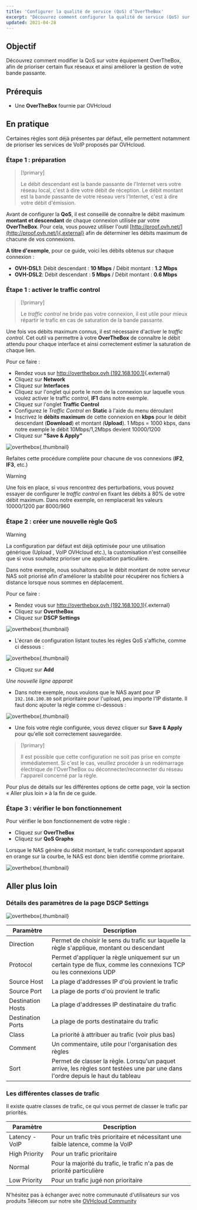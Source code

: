 ```yaml
---
title: 'Configurer la qualité de service (QoS) d’OverTheBox'
excerpt: "Découvrez comment configurer la qualité de service (QoS) sur votre OverTheBox afin d'améliorer la gestion de votre bande passante"
updated: 2021-04-28
---
```


## Objectif

Découvrez comment modifier la QoS sur votre équipement OverTheBox, afin de prioriser certain flux réseaux et ainsi améliorer la gestion de votre bande passante.

## Prérequis

- Une **OverTheBox** fournie par OVHcloud

## En pratique

Certaines règles sont déjà présentes par défaut, elle permettent notamment de prioriser les services de VoIP proposés par OVHcloud.

### Étape 1 : préparation

> [!primary]
>
> Le débit descendant est la bande passante de l'Internet vers votre réseau local, c'est à dire votre débit de réception.
> Le débit montant est la bande passante de votre réseau vers l'Internet, c'est à dire votre débit d'émission.
>

Avant de configurer la  **QoS**, il est conseillé de connaître le débit maximum **montant et descendant** de chaque connexion utilisée par votre **OverTheBox**. Pour cela, vous pouvez utiliser l'outil [http://proof.ovh.net/](http://proof.ovh.net/){.external} afin de déterminer les débits maximum de chacune de vos connexions.

**A titre d'exemple**, pour ce guide, voici les débits obtenus sur chaque connexion :

- **OVH-DSL1**: Débit descendant : **10 Mbps** / Débit montant : **1.2 Mbps**
- **OVH-DSL2**: Débit descendant : **5 Mbps** / Débit montant : **0.6 Mbps**

### Étape 1 : activer le traffic control

> [!primary]
>
> Le *traffic control* ne bride pas votre connexion, il est utile pour mieux répartir le trafic en cas de saturation de la bande passante.
>

Une fois vos débits maximum connus, il est nécessaire d'activer le *traffic control*. Cet outil va permettre à votre **OverTheBox** de connaître le débit attendu pour chaque interface et ainsi correctement estimer la saturation de chaque lien.

Pour ce faire :

- Rendez vous sur [http://overthebox.ovh (192.168.100.1)](http://overthebox.ovh){.external}
- Cliquez sur **Network**
- Cliquez sur **Interfaces**
- Cliquez sur l'onglet qui porte le nom de la connexion sur laquelle vous voulez activer le traffic control, **IF1** dans notre exemple.
- Cliquez sur l'onglet **Traffic Control**
- Configurez le *Traffic Control* en **Static** à l'aide du menu déroulant
- Inscrivez le **débits maximum** de cette connexion en **kbps** pour le débit descendant (**Download**) et montant (**Upload**). 1 Mbps = 1000 kbps, dans notre exemple le débit 10Mbps/1,2Mbps devient 10000/1200
- Cliquez sur **"Save & Apply"**

![overthebox](images/qos-step1.png){.thumbnail}

Refaites cette procédure complète pour chacune de vos connexions (**IF2**, **IF3**, etc.)

> [!warning]
>
> Une fois en place, si vous rencontrez des perturbations, vous pouvez essayer de configurer le *traffic control* en fixant les débits à 80% de votre débit maximum.
> Dans notre exemple, on remplacerait les valeurs 10000/1200 par 8000/960
>

### Étape 2 : créer une nouvelle règle QoS

> [!warning]
>
> La configuration par défaut est déjà optimisée pour une utilisation
> générique (Upload , VoIP  OVHcloud  etc.), la customisation n'est
> conseillée que si vous souhaitez prioriser une application particulière.
>

Dans notre exemple, nous souhaitons que le débit montant de notre serveur NAS soit priorisé afin d'améliorer la stabilité pour récupérer nos fichiers à distance lorsque nous sommes en déplacement.

Pour ce faire :

- Rendez vous sur [http://overthebox.ovh (192.168.100.1)](http://overthebox.ovh){.external}
- Cliquez sur **OvertheBox**
- Cliquez sur **DSCP Settings**

![overthebox](images/qos-step2-1.png){.thumbnail}

- L'écran de configuration listant toutes les règles QoS s'affiche, comme ci dessous :

![overthebox](images/qos-step2-2.png){.thumbnail}

- Cliquez sur **Add**

_Une nouvelle ligne apparait_

- Dans notre exemple, nous voulons que le NAS ayant pour IP `192.168.100.80` soit prioritaire pour l'upload, peu importe l'IP distante. Il faut donc ajouter la règle comme ci-dessous :

![overthebox](images/qos-step2-3.png){.thumbnail}

- Une fois votre règle configurée, vous devez cliquer sur **Save & Apply** pour qu'elle soit correctement sauvegardée.

> [!primary]
>
> Il est possible que cette configuration ne soit pas prise en compte immédiatement.
> Si c'est le cas, veuillez procéder à un redémarrage électrique de l'OverTheBox ou déconnecter/reconnecter du réseau l'appareil concerné par la règle.
>

Pour plus de détails sur les différentes options de cette page, voir la section « Aller plus loin » à la fin de ce guide.

### Étape 3 : vérifier le bon fonctionnement

Pour vérifier le bon fonctionnement de votre règle :

- Cliquez sur **OverTheBox**
- Cliquez sur **QoS Graphs**

Lorsque le NAS génère du débit montant, le trafic correspondant apparait en orange sur la courbe, le NAS est donc bien identifié comme prioritaire.

![overthebox](images/qos-step3.png){.thumbnail}

## Aller plus loin

### Détails des paramètres de la page DSCP Settings

![overthebox](images/qos-step2-2.png){.thumbnail}

| Paramètre | Description |
| ------------- | ------------- |
| Direction  | Permet de choisir le sens du trafic sur laquelle la règle s'applique, montant ou descendant |
| Protocol  | Permet d'appliquer la règle uniquement sur un certain type de flux, comme les connexions TCP ou les connexions UDP |
| Source Host  | La plage d'addresses IP d'où provient le trafic  |
| Source Port  | La plage de ports d'où provient le trafic |
| Destination Hosts | La plage d'addresses IP destinataire du trafic |
| Destination Ports  | La plage de ports destinataire du trafic |
| Class | La priorité à attribuer au trafic (voir plus bas) |
| Comment | Un commentaire, utile pour l'organisation des règles |
| Sort | Permet de classer la règle. Lorsqu'un paquet arrive, les règles sont testées une par une dans l'ordre depuis le haut du tableau |

### Les différentes classes de trafic

Il existe quatre classes de trafic, ce qui vous permet de classer le trafic par priorités.

| Paramètre | Description |
| ------------- | ------------- |
| Latency - VoIP  | Pour un trafic très prioritaire et nécessitant une faible latence, comme la VoIP |
| High Priority  | Pour un trafic prioritaire |
| Normal | Pour la majorité du trafic, le trafic n'a pas de priorité particulière |
| Low Priority | Pour un trafic jugé non prioritaire |

N'hésitez pas à échanger avec notre communauté d'utilisateurs sur vos produits Télécom sur notre site [OVHcloud Community](https://community.ovh.com/c/telecom)
